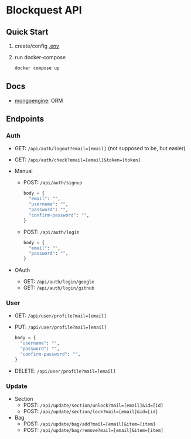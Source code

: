 # Blockquest API

## Quick Start

1. create/config [.env](.env.sample)

2. run docker-compose

   ```bash
   docker compose up
   ```

## Docs

- [mongoengine](http://docs.mongoengine.org/tutorial.html): ORM

## Endpoints

### Auth

- GET: `/api/auth/logout?email=[email]` (not supposed to be, but easier)
- GET: `/api/auth/check?email=[email]&token=[token]`

- Manual

  - POST: `/api/auth/signup`

    ```py
    body = {
      "email": "",
      "username": "",
      "password": "",
      "confirm-password": "",
    }
    ```

  - POST: `/api/auth/login`

    ```py
    body = {
      "email": "",
      "password": "",
    }
    ```

- OAuth
  - GET: `/api/auth/login/google`
  - GET: `/api/auth/login/github`

### User

- GET: `/api/user/profile?mail=[email]`

- PUT: `/api/user/profile?mail=[email]`

  ```py
  body = {
    "username": "",
    "password": "",
    "confirm-password": "",
  }
  ```

- DELETE: `/api/user/profile?mail=[email]`

### Update

- Section
  - POST: `/api/update/section/unlock?mail=[email]&id=[id]`
  - POST: `/api/update/section/lock?mail=[email]&id=[id]`
- Bag
  - POST: `/api/update/bag/add?mail=[email]&item=[item]`
  - POST: `/api/update/bag/remove?mail=[email]&item=[item]`
